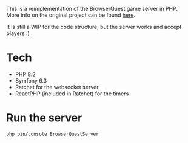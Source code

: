 This is a reimplementation of the BrowserQuest game server in PHP.
<br>More info on the original project can be found [here](https://github.com/mozilla/BrowserQuest).

It is still a WIP for the code structure, but the server works and accept players :) .

# Tech
- PHP 8.2
- Symfony 6.3
- Ratchet for the websocket server
- ReactPHP (included in Ratchet) for the timers

# Run the server
`php bin/console BrowserQuestServer`
